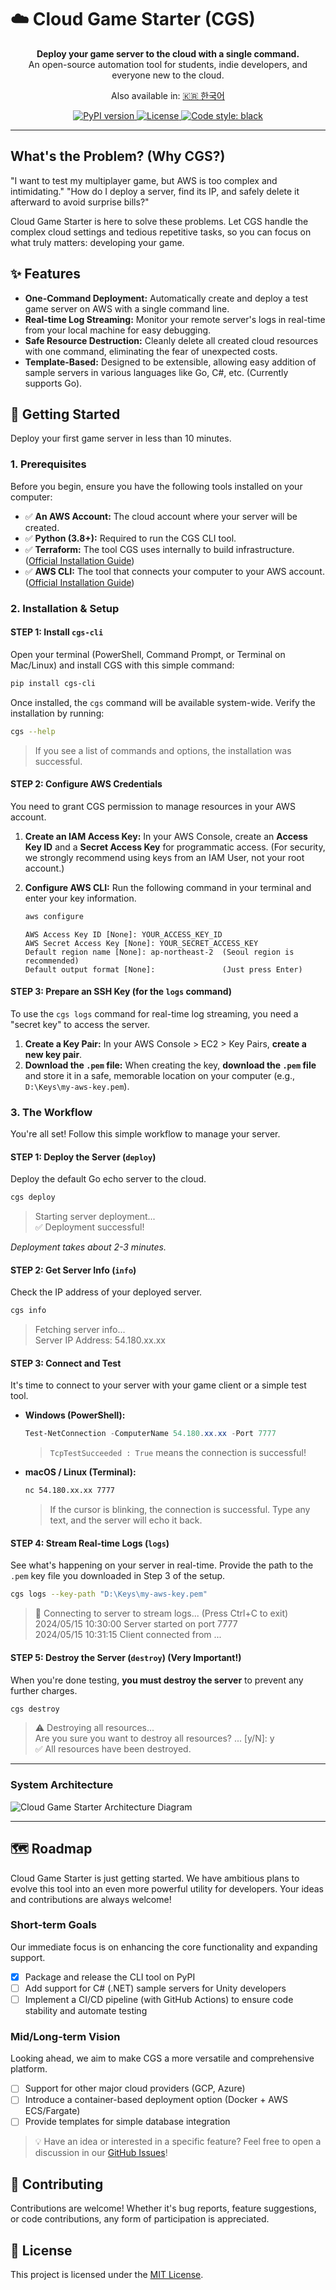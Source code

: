 # ☁️ Cloud Game Starter (CGS)

<p align="center">
</p>

<p align="center">
  <strong>Deploy your game server to the cloud with a single command.</strong>
  <br />
  An open-source automation tool for students, indie developers, and everyone new to the cloud.
</p>

<p align="center">
  <!-- Language Switcher -->
  Also available in: <a href="README.ko.md">🇰🇷 한국어</a>
</p>

<p align="center">
  <a href="https://pypi.org/project/cgs-cli/">
    <img src="https://img.shields.io/pypi/v/cgs-cli" alt="PyPI version">
  </a>
  <a href="https://github.com/rosmontisu/cloud-game-starter/blob/main/LICENSE">
    <img src="https://img.shields.io/pypi/l/cgs-cli" alt="License">
  </a>
  <a href="https://github.com/psf/black">
    <img src="https://img.shields.io/badge/code%20style-black-000000.svg" alt="Code style: black">
  </a>
</p>

---

## What's the Problem? (Why CGS?)

"I want to test my multiplayer game, but AWS is too complex and intimidating."
"How do I deploy a server, find its IP, and safely delete it afterward to avoid surprise bills?"

Cloud Game Starter is here to solve these problems. Let CGS handle the complex cloud settings and tedious repetitive tasks, so you can focus on what truly matters: developing your game.

## ✨ Features

*   **One-Command Deployment:** Automatically create and deploy a test game server on AWS with a single command line.
*   **Real-time Log Streaming:** Monitor your remote server's logs in real-time from your local machine for easy debugging.
*   **Safe Resource Destruction:** Cleanly delete all created cloud resources with one command, eliminating the fear of unexpected costs.
*   **Template-Based:** Designed to be extensible, allowing easy addition of sample servers in various languages like Go, C#, etc. (Currently supports Go).

## 🚀 Getting Started

Deploy your first game server in less than 10 minutes.

### 1. Prerequisites

Before you begin, ensure you have the following tools installed on your computer:

*   ✅ **An AWS Account:** The cloud account where your server will be created.
*   ✅ **Python (3.8+):** Required to run the CGS CLI tool.
*   ✅ **Terraform:** The tool CGS uses internally to build infrastructure. ([Official Installation Guide](https://developer.hashicorp.com/terraform/downloads))
*   ✅ **AWS CLI:** The tool that connects your computer to your AWS account. ([Official Installation Guide](https://aws.amazon.com/cli/))

### 2. Installation & Setup

#### STEP 1: Install `cgs-cli`

Open your terminal (PowerShell, Command Prompt, or Terminal on Mac/Linux) and install CGS with this simple command:

```bash
pip install cgs-cli
```

Once installed, the `cgs` command will be available system-wide. Verify the installation by running:

```bash
cgs --help
```
> If you see a list of commands and options, the installation was successful.

#### STEP 2: Configure AWS Credentials

You need to grant CGS permission to manage resources in your AWS account.

1.  **Create an IAM Access Key:** In your AWS Console, create an **Access Key ID** and a **Secret Access Key** for programmatic access. (For security, we strongly recommend using keys from an IAM User, not your root account.)

2.  **Configure AWS CLI:** Run the following command in your terminal and enter your key information.

    ```bash
    aws configure
    ```
    ```
    AWS Access Key ID [None]: YOUR_ACCESS_KEY_ID
    AWS Secret Access Key [None]: YOUR_SECRET_ACCESS_KEY
    Default region name [None]: ap-northeast-2  (Seoul region is recommended)
    Default output format [None]:               (Just press Enter)
    ```

#### STEP 3: Prepare an SSH Key (for the `logs` command)

To use the `cgs logs` command for real-time log streaming, you need a "secret key" to access the server.

1.  **Create a Key Pair:** In your AWS Console > EC2 > Key Pairs, **create a new key pair**.
2.  **Download the `.pem` file:** When creating the key, **download the `.pem` file** and store it in a safe, memorable location on your computer (e.g., `D:\Keys\my-aws-key.pem`).

### 3. The Workflow

You're all set! Follow this simple workflow to manage your server.

#### STEP 1: Deploy the Server (`deploy`)

Deploy the default Go echo server to the cloud.

```bash
cgs deploy
```
> Starting server deployment...  
> ✅ Deployment successful!

*Deployment takes about 2-3 minutes.*

#### STEP 2: Get Server Info (`info`)

Check the IP address of your deployed server.

```bash
cgs info
```
> Fetching server info...  
> Server IP Address: 54.180.xx.xx

#### STEP 3: Connect and Test

It's time to connect to your server with your game client or a simple test tool.

*   **Windows (PowerShell):**
    ```powershell
    Test-NetConnection -ComputerName 54.180.xx.xx -Port 7777
    ```
    > `TcpTestSucceeded : True` means the connection is successful!

*   **macOS / Linux (Terminal):**
    ```bash
    nc 54.180.xx.xx 7777
    ```
    > If the cursor is blinking, the connection is successful. Type any text, and the server will echo it back.

#### STEP 4: Stream Real-time Logs (`logs`)

See what's happening on your server in real-time. Provide the path to the `.pem` key file you downloaded in Step 3 of the setup.

```bash
cgs logs --key-path "D:\Keys\my-aws-key.pem"
```
> 📡 Connecting to server to stream logs... (Press Ctrl+C to exit)  
> 2024/05/15 10:30:00 Server started on port 7777  
> 2024/05/15 10:31:15 Client connected from ...

#### STEP 5: Destroy the Server (`destroy`) (Very Important!)

When you're done testing, **you must destroy the server** to prevent any further charges.

```bash
cgs destroy
```
> ⚠️ Destroying all resources...  
> Are you sure you want to destroy all resources? ... [y/N]: y  
> ✅ All resources have been destroyed.

--- 

### System Architecture
![Cloud Game Starter Architecture Diagram](https://raw.githubusercontent.com/rosmontisu/cloud-game-starter/main/.github/assets/architecture-diagram.png)

---

## 🗺️ Roadmap

Cloud Game Starter is just getting started. We have ambitious plans to evolve this tool into an even more powerful utility for developers. Your ideas and contributions are always welcome!

### Short-term Goals

Our immediate focus is on enhancing the core functionality and expanding support.

*   [x] Package and release the CLI tool on PyPI
*   [ ] Add support for C# (.NET) sample servers for Unity developers
*   [ ] Implement a CI/CD pipeline (with GitHub Actions) to ensure code stability and automate testing

### Mid/Long-term Vision

Looking ahead, we aim to make CGS a more versatile and comprehensive platform.

*   [ ] Support for other major cloud providers (GCP, Azure)
*   [ ] Introduce a container-based deployment option (Docker + AWS ECS/Fargate)
*   [ ] Provide templates for simple database integration

> 💡 Have an idea or interested in a specific feature? Feel free to open a discussion in our [GitHub Issues](https://github.com/rosmontisu/cloud-game-starter/issues)!

## 🤝 Contributing

Contributions are welcome! Whether it's bug reports, feature suggestions, or code contributions, any form of participation is appreciated.

## 📝 License

This project is licensed under the [MIT License](LICENSE).
